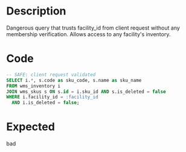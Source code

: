 # Description

Dangerous query that trusts facility_id from client request without any membership verification. Allows access to any facility's inventory.

# Code

```sql
-- SAFE: client request validated
SELECT i.*, s.code as sku_code, s.name as sku_name
FROM wms_inventory i
JOIN wms_skus s ON s.id = i.sku_id AND s.is_deleted = false
WHERE i.facility_id = :facility_id
  AND i.is_deleted = false;
```

# Expected

bad